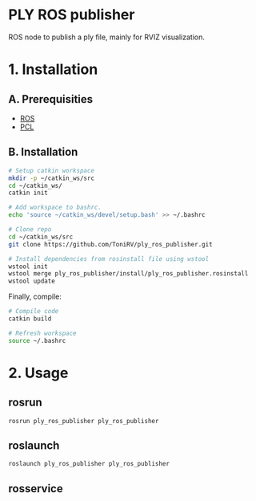 # PLY ROS publisher

ROS node to publish a ply file, mainly for RVIZ visualization.

# 1. Installation

## A. Prerequisities

- [ROS](https://www.ros.org/install/)
- [PCL](docs.pointclouds.org)

## B. Installation

```bash
# Setup catkin workspace
mkdir -p ~/catkin_ws/src
cd ~/catkin_ws/
catkin init

# Add workspace to bashrc.
echo 'source ~/catkin_ws/devel/setup.bash' >> ~/.bashrc

# Clone repo
cd ~/catkin_ws/src
git clone https://github.com/ToniRV/ply_ros_publisher.git

# Install dependencies from rosinstall file using wstool
wstool init
wstool merge ply_ros_publisher/install/ply_ros_publisher.rosinstall
wstool update
```

Finally, compile:

```bash
# Compile code
catkin build

# Refresh workspace
source ~/.bashrc
```

# 2. Usage

## rosrun
```
rosrun ply_ros_publisher ply_ros_publisher
```

## roslaunch
```
roslaunch ply_ros_publisher ply_ros_publisher
```

## rosservice

